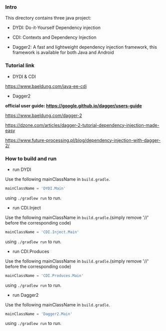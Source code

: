 ### Intro

This directory contains three java project:

* DYDI: Do-it-Yourself Dependency injection

* CDI: Contexts and Dependency Injection

* Dagger2: A fast and lightweight dependency injection framework, this framework is available for both Java and Android

### Tutorial link

* DYDI & CDI

https://www.baeldung.com/java-ee-cdi

* Dagger2

**official user guide: https://google.github.io/dagger/users-guide**

https://www.baeldung.com/dagger-2

https://dzone.com/articles/dagger-2-tutorial-dependency-injection-made-easy

https://www.future-processing.pl/blog/dependency-injection-with-dagger-2/

### How to build and run

* run DYDI

Use the following mainClassName in `build.gradle`.

```groovy
mainClassName = 'DYDI.Main'
```

using `./gradlew run` to run.

* run CDI.Inject

Use the following mainClassName in `build.gradle`.(simply remove '//' before the corresponding code)

```groovy
mainClassName = 'CDI.Inject.Main'
```

using `./gradlew run` to run.

* run CDI.Produces

Use the following mainClassName in `build.gradle`.(simply remove '//' before the corresponding code)

```groovy
mainClassName = 'CDI.Produces.Main'
```

using `./gradlew run` to run.

* run Dagger2

Use the following mainClassName in `build.gradle`.

```groovy
mainClassName = 'Dagger2.Main'
```

using `./gradlew run` to run.
